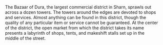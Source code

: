 The Bazaar of Dura, the largest commercial district in Sharn, sprawls out across a dozen towers. The towers around the edges are devoted to shops and services. Almost anything can be found in this district, though the quality of any particular item or service cannot be guaranteed. At the center of the district, the open market from which the district takes its name presents a labyrinth of shops, tents, and makeshift stalls set up in the middle of the street.